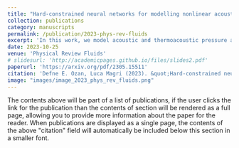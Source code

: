 ```yaml
---
title: "Hard-constrained neural networks for modelling nonlinear acoustics"
collection: publications
category: manuscripts
permalink: /publication/2023-phys-rev-fluids
excerpt: 'In this work, we model acoustic and thermoacoustic pressure and velocity oscillations from synthetic data. The synthetic data captures the rich nonlinear behaviour of thermoacoustic oscillations observed in propulsion and power generation. We develop acoustic neural networks, in which prior physical knowledge is embedded as both soft and hard constraints. We predict and extrapolate in time thermoacoustic oscillations, reconstruct pressure and velocity over the entire domain from pressure sensors only, and obtain a model that is robust to noise and generalizable to unseen scenarios.'
date: 2023-10-25
venue: 'Physical Review Fluids'
# slidesurl: 'http://academicpages.github.io/files/slides2.pdf'
paperurl: 'https://arxiv.org/pdf/2305.15511'
citation: 'Defne E. Ozan, Luca Magri (2023). &quot;Hard-constrained neural networks for modelling nonlinear acoustics.&quot; <i>Phys. Rev. Fluids</i>. 8. 103201.'
image: "images/image_2023_phys_rev_fluids.png"
---
```


The contents above will be part of a list of publications, if the user clicks the link for the publication than the contents of section will be rendered as a full page, allowing you to provide more information about the paper for the reader. When publications are displayed as a single page, the contents of the above "citation" field will automatically be included below this section in a smaller font.